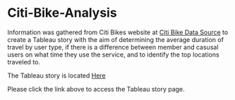 # Citi-Bike-Analysis
Information was gathered from Citi Bikes website at [Citi Bike Data Source](https://citibikenyc.com/system-data) to create a Tableau story with the aim of determining the average duration of travel by user type, if there is a difference between member and casusal users on what time they use the service, and to identify the top locations traveled to.


The Tableau story is located [Here](https://public.tableau.com/app/profile/joshua.aldridge/viz/CitiBike_16888655277100/CitiBikeStory)

Please click the link above to access the Tableau story page.
